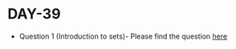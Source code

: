 # DAY-39

* Question 1 (Introduction to sets)- Please find the question [here](https://www.hackerrank.com/challenges/py-introduction-to-sets/problem)